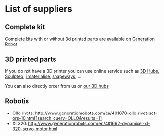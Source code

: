 # List of suppliers

## Complete kit

Complete kits with or without 3d printed parts are available on [Generation Robot](http://www.generationrobots.com/en/328-poppy-ergo-jr-robot)

## 3D printed parts

If you do not have a 3D printer you can use online service such as [3D Hubs](https://www.3dhubs.com/), [Sculpteo](http://www.sculpteo.com/), [i.materialise](https://i.materialise.com/), [shapeways](http://www.shapeways.com/), ...

You can also directly order from us on [our 3D hubs](https://www.3dhubs.com/bordeaux/hubs/matthieu-rafiaa).

## Robotis

- Ollo rivets: http://www.generationrobots.com/en/401870-ollo-rivet-set-ors-10.html?search_query=OLLO&results=11
- XL320: http://www.generationrobots.com/en/401692-dynamixel-xl-320-servo-motor.html
